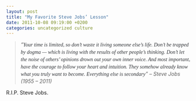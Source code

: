 ```yaml
---
layout: post
title: "My Favorite Steve Jobs’ Lesson"
date: 2011-10-08 09:19:00 +0200
categories: uncategorized culture
---
```


> <i>“<span style="color: #2f3236; font-family: Georgia, 'Times New Roman', serif; font-size: 14px; line-height: 20px;">Your time is limited, so don’t waste it living someone else’s life. Don’t be trapped by dogma — which is living with the results of other people’s thinking. Don’t let the noise of others’ opinions drown out your own inner voice. And most important, have the courage to follow your heart and intuition. They somehow already know what you truly want to become. Everything else is secondary</span>” – Steve Jobs (1955 – 2011)</i>


R.I.P. Steve Jobs.
